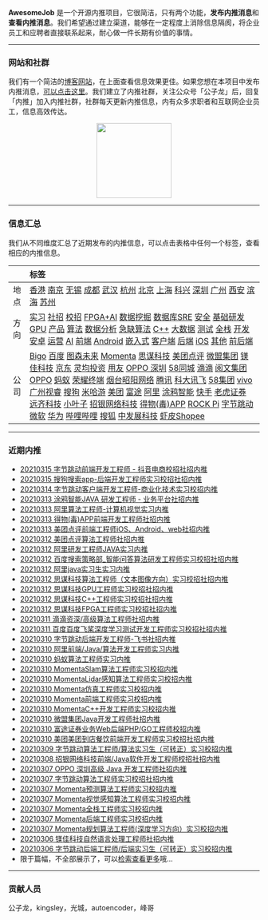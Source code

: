 
 

**AwesomeJob** 是一个开源内推项目，它很简洁，只有两个功能，**发布内推消息**和**查看内推消息**。我们希望通过建立渠道，能够在一定程度上消除信息隔阂，将企业员工和应聘者直接联系起来，耐心做一件长期有价值的事情。

---

### 网站和社群

我们有一个简洁的[博客网站](https://awesomejob.gitee.io/)，在上面查看信息效果更佳。如果您想在本项目中发布内推消息，[可以点击这里](https://wj.qq.com/s2/8043669/40c0)。我们建立了内推社群，关注公众号「公子龙」后，回复「内推」加入内推社群，社群每天更新内推信息，内有众多求职者和互联网企业员工，信息高效传达。

<div align=center><img src="https://img-blog.csdnimg.cn/20210306220847278.jpg?x-oss-process=type_ZmFuZ3poZW5naGVpdGk,shadow_10,text_aHR0cHM6Ly9ibG9nLmNzZG4ubmV0L0RvSmludGlhbg==,size_16,color_FFFFFF,t_70#pic_center" width="150"/></div>


--- 
### 信息汇总

我们从不同维度汇总了近期发布的内推信息，可以点击表格中任何一个标签，查看相应的内推信息。

||标签|
|:---:|:---|
|地点|[香港](https://awesomejob.gitee.io/tags/香港)  [南京](https://awesomejob.gitee.io/tags/南京)  [无锡](https://awesomejob.gitee.io/tags/无锡)  [成都](https://awesomejob.gitee.io/tags/成都)  [武汉](https://awesomejob.gitee.io/tags/武汉)  [杭州](https://awesomejob.gitee.io/tags/杭州)  [北京](https://awesomejob.gitee.io/tags/北京)  [上海](https://awesomejob.gitee.io/tags/上海)  [科兴](https://awesomejob.gitee.io/tags/科兴)  [深圳](https://awesomejob.gitee.io/tags/深圳)  [广州](https://awesomejob.gitee.io/tags/广州)  [西安](https://awesomejob.gitee.io/tags/西安)  [滨海](https://awesomejob.gitee.io/tags/滨海)  [苏州](https://awesomejob.gitee.io/tags/苏州)|
|方向|[实习](https://awesomejob.gitee.io/series/实习)  [社招](https://awesomejob.gitee.io/series/社招)  [校招](https://awesomejob.gitee.io/series/校招)	[FPGA+AI](https://awesomejob.gitee.io/categories/fpga+ai)  [数据挖掘](https://awesomejob.gitee.io/categories/数据挖掘)  [数据库SRE](https://awesomejob.gitee.io/categories/数据库sre)  [安全](https://awesomejob.gitee.io/categories/安全)  [基础研发](https://awesomejob.gitee.io/categories/基础研发)  [GPU](https://awesomejob.gitee.io/categories/gpu)  [产品](https://awesomejob.gitee.io/categories/产品)  [算法](https://awesomejob.gitee.io/categories/算法)  [数据分析](https://awesomejob.gitee.io/categories/数据分析)  [急缺算法](https://awesomejob.gitee.io/categories/急缺算法)  [C++](https://awesomejob.gitee.io/categories/c++)  [大数据](https://awesomejob.gitee.io/categories/大数据)  [测试](https://awesomejob.gitee.io/categories/测试)  [全栈](https://awesomejob.gitee.io/categories/全栈)  [开发](https://awesomejob.gitee.io/categories/开发)  [安卓](https://awesomejob.gitee.io/categories/安卓)  [运营](https://awesomejob.gitee.io/categories/运营)  [AI](https://awesomejob.gitee.io/categories/ai)  [前端](https://awesomejob.gitee.io/categories/前端)  [Android](https://awesomejob.gitee.io/categories/android)  [嵌入式](https://awesomejob.gitee.io/categories/嵌入式)  [客户端](https://awesomejob.gitee.io/categories/客户端)  [后端](https://awesomejob.gitee.io/categories/后端)  [iOS](https://awesomejob.gitee.io/categories/ios)  [其他](https://awesomejob.gitee.io/categories/其他)  [前后端](https://awesomejob.gitee.io/categories/前后端)|
|公司|[Bigo](https://awesomejob.gitee.io/tags/bigo)  [百度](https://awesomejob.gitee.io/tags/百度)  [图森未来](https://awesomejob.gitee.io/tags/图森未来)  [Momenta](https://awesomejob.gitee.io/tags/momenta)  [思谋科技](https://awesomejob.gitee.io/tags/思谋科技)  [美团点评](https://awesomejob.gitee.io/tags/美团点评)  [微盟集团](https://awesomejob.gitee.io/tags/微盟集团)  [镁佳科技](https://awesomejob.gitee.io/tags/镁佳科技)  [京东](https://awesomejob.gitee.io/tags/京东)  [灵均投资](https://awesomejob.gitee.io/tags/灵均投资)  [用友](https://awesomejob.gitee.io/tags/用友)  [OPPO 深圳](https://awesomejob.gitee.io/tags/oppo-深圳)  [58同城](https://awesomejob.gitee.io/tags/58同城)  [滴滴](https://awesomejob.gitee.io/tags/滴滴)  [阅文集团](https://awesomejob.gitee.io/tags/阅文集团)  [OPPO](https://awesomejob.gitee.io/tags/oppo)  [蚂蚁](https://awesomejob.gitee.io/tags/蚂蚁)  [荣耀终端](https://awesomejob.gitee.io/tags/荣耀终端)  [烟台昭阳网络](https://awesomejob.gitee.io/tags/烟台昭阳网络)  [腾讯](https://awesomejob.gitee.io/tags/腾讯)  [科大讯飞](https://awesomejob.gitee.io/tags/科大讯飞)  [58集团](https://awesomejob.gitee.io/tags/58集团)  [vivo](https://awesomejob.gitee.io/tags/vivo)  [广州视睿](https://awesomejob.gitee.io/tags/广州视睿)  [搜狗](https://awesomejob.gitee.io/tags/搜狗)  [米哈游](https://awesomejob.gitee.io/tags/米哈游)  [美团](https://awesomejob.gitee.io/tags/美团)  [富途](https://awesomejob.gitee.io/tags/富途)  [阿里](https://awesomejob.gitee.io/tags/阿里)  [涂鸦智能](https://awesomejob.gitee.io/tags/涂鸦智能)  [快手](https://awesomejob.gitee.io/tags/快手)  [老虎证券](https://awesomejob.gitee.io/tags/老虎证券)  [远齐科技](https://awesomejob.gitee.io/tags/远齐科技)  [小叶子](https://awesomejob.gitee.io/tags/小叶子)  [招银网络科技](https://awesomejob.gitee.io/tags/招银网络科技)  [得物(毒)APP](https://awesomejob.gitee.io/tags/得物(毒)app)  [ROCK Pi](https://awesomejob.gitee.io/tags/rock-pi)  [字节跳动](https://awesomejob.gitee.io/tags/字节跳动)  [微软](https://awesomejob.gitee.io/tags/微软)  [华为](https://awesomejob.gitee.io/tags/华为)  [哔哩哔哩](https://awesomejob.gitee.io/tags/哔哩哔哩)  [搜狐](https://awesomejob.gitee.io/tags/搜狐)  [中发展科技](https://awesomejob.gitee.io/tags/中发展科技)  [虾皮Shopee](https://awesomejob.gitee.io/tags/虾皮shopee)|
--- 

### 近期内推 
- [20210315  字节跳动前端开发工程师 - 抖音电商校招社招内推](https://awesomejob.gitee.io/posts/jobs/job_122)
- [20210315  搜狗搜索app-后端开发工程师实习校招社招内推](https://awesomejob.gitee.io/posts/jobs/job_121)
- [20210314  字节跳动客户端开发工程师-商业化技术实习校招内推](https://awesomejob.gitee.io/posts/jobs/job_120)
- [20210313  涂鸦智能JAVA 研发工程师 - 业务平台社招内推](https://awesomejob.gitee.io/posts/jobs/job_119)
- [20210313  阿里算法工程师-计算机视觉实习内推](https://awesomejob.gitee.io/posts/jobs/job_118)
- [20210313  得物(毒)APP前端开发工程师社招内推](https://awesomejob.gitee.io/posts/jobs/job_117)
- [20210313  美团点评前端工程师iOS、Android、web社招内推](https://awesomejob.gitee.io/posts/jobs/job_116)
- [20210312  美团点评算法工程师社招内推](https://awesomejob.gitee.io/posts/jobs/job_115)
- [20210312  阿里研发工程师JAVA实习内推](https://awesomejob.gitee.io/posts/jobs/job_114)
- [20210312  百度搜索策略部_智能问答算法研发工程师实习校招社招内推](https://awesomejob.gitee.io/posts/jobs/job_113)
- [20210312  阿里java实习生实习内推](https://awesomejob.gitee.io/posts/jobs/job_112)
- [20210312  思谋科技算法工程师（文本图像方向）实习校招社招内推](https://awesomejob.gitee.io/posts/jobs/job_111)
- [20210312  思谋科技GPU工程师实习校招社招内推](https://awesomejob.gitee.io/posts/jobs/job_110)
- [20210312  思谋科技C++工程师实习校招社招内推](https://awesomejob.gitee.io/posts/jobs/job_109)
- [20210312  思谋科技FPGA工程师实习校招社招内推](https://awesomejob.gitee.io/posts/jobs/job_108)
- [20210311  滴滴资深/高级算法工程师社招内推](https://awesomejob.gitee.io/posts/jobs/job_107)
- [20210311  百度百度飞桨深度学习测试开发工程师实习校招社招内推](https://awesomejob.gitee.io/posts/jobs/job_106)
- [20210310  字节跳动后端开发工程师-飞书社招内推](https://awesomejob.gitee.io/posts/jobs/job_105)
- [20210310  阿里前端/Java/算法开发工程师实习内推](https://awesomejob.gitee.io/posts/jobs/job_104)
- [20210310  蚂蚁算法工程师实习内推](https://awesomejob.gitee.io/posts/jobs/job_103)
- [20210310  MomentaSlam算法工程师实习校招内推](https://awesomejob.gitee.io/posts/jobs/job_102)
- [20210310  MomentaLidar感知算法工程师实习校招内推](https://awesomejob.gitee.io/posts/jobs/job_101)
- [20210310  Momenta仿真工程师实习校招内推](https://awesomejob.gitee.io/posts/jobs/job_100)
- [20210310  Momenta前端工程师实习校招内推](https://awesomejob.gitee.io/posts/jobs/job_99)
- [20210310  MomentaC++开发工程师实习校招内推](https://awesomejob.gitee.io/posts/jobs/job_98)
- [20210310  微盟集团Java开发工程师社招内推](https://awesomejob.gitee.io/posts/jobs/job_97)
- [20210310  富途证券业务Web后端PHP/GO工程师校招内推](https://awesomejob.gitee.io/posts/jobs/job_96)
- [20210310  美团美团到店餐饮前端开发工程师实习校招社招内推](https://awesomejob.gitee.io/posts/jobs/job_95)
- [20210309  字节跳动算法工程师/算法实习生（可转正）实习校招内推](https://awesomejob.gitee.io/posts/jobs/job_94)
- [20210308  招银网络科技前端/Java软件开发工程师校招社招内推](https://awesomejob.gitee.io/posts/jobs/job_93)
- [20210307  OPPO 深圳高级 Java 开发工程师社招内推](https://awesomejob.gitee.io/posts/jobs/job_92)
- [20210307  字节跳动算法工程师实习校招社招内推](https://awesomejob.gitee.io/posts/jobs/job_91)
- [20210307  Momenta预测算法工程师实习校招内推](https://awesomejob.gitee.io/posts/jobs/job_90)
- [20210307  Momenta视觉感知算法工程师实习校招内推](https://awesomejob.gitee.io/posts/jobs/job_89)
- [20210307  Momenta全栈工程师实习校招内推](https://awesomejob.gitee.io/posts/jobs/job_88)
- [20210307  Momenta后端工程师实习校招内推](https://awesomejob.gitee.io/posts/jobs/job_87)
- [20210307  Momenta规划算法工程师(深度学习方向）实习校招内推](https://awesomejob.gitee.io/posts/jobs/job_86)
- [20210306  镁佳科技自然语言处理工程师社招内推](https://awesomejob.gitee.io/posts/jobs/job_85)
- [20210306  字节跳动后端工程师/后端实习生（可转正）实习校招内推](https://awesomejob.gitee.io/posts/jobs/job_84)
- 限于篇幅，不全部展示了，可以[检索查看更多](https://awesomejob.gitee.io/)哦...
--- 
### 贡献人员
公子龙，kingsley，光城，autoencoder，峰哥